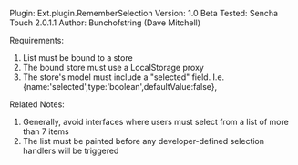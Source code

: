 Plugin: Ext.plugin.RememberSelection
Version: 1.0 Beta
Tested: Sencha Touch 2.0.1.1
Author: Bunchofstring (Dave Mitchell)

Requirements:
1. List must be bound to a store
2. The bound store must use a LocalStorage proxy
3. The store's model must include a "selected" field. I.e. {name:'selected',type:'boolean',defaultValue:false},

Related Notes:
1. Generally, avoid interfaces where users must select from a list of more than 7 items
2. The list must be painted before any developer-defined selection handlers will be triggered